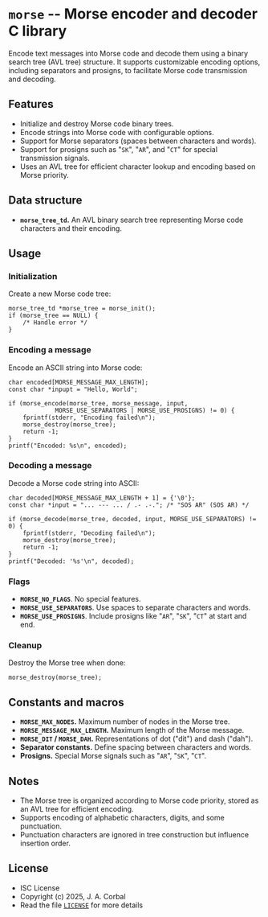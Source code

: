 # `morse` -- Morse encoder and decoder C library

Encode text messages into Morse code and decode them using a binary
search tree (AVL tree) structure.  It supports customizable encoding
options, including separators and prosigns, to facilitate Morse code
transmission and decoding.

## Features

  - Initialize and destroy Morse code binary trees.
  - Encode strings into Morse code with configurable options.
  - Support for Morse separators (spaces between characters and words).
  - Support for prosigns such as "`SK`", "`AR`", and "`CT`" for special
    transmission signals.
  - Uses an AVL tree for efficient character lookup and encoding based
    on Morse priority.

## Data structure

  - **`morse_tree_td`.**  An AVL binary search tree representing Morse
    code characters and their encoding.

## Usage

### Initialization

Create a new Morse code tree:

    morse_tree_td *morse_tree = morse_init();
    if (morse_tree == NULL) {
        /* Handle error */
    }

### Encoding a message

Encode an ASCII string into Morse code:

    char encoded[MORSE_MESSAGE_MAX_LENGTH];
    const char *inpupt = "Hello, World";

    if (morse_encode(morse_tree, morse_message, input,
                 MORSE_USE_SEPARATORS | MORSE_USE_PROSIGNS) != 0) {
        fprintf(stderr, "Encoding failed\n");
        morse_destroy(morse_tree);
        return -1;
    }
    printf("Encoded: %s\n", encoded);

### Decoding a message

Decode a Morse code string into ASCII:

    char decoded[MORSE_MESSAGE_MAX_LENGTH + 1] = {'\0'};
    const char *input = "... --- ... / .- .-."; /* "SOS AR" (SOS AR) */

    if (morse_decode(morse_tree, decoded, input, MORSE_USE_SEPARATORS) != 0) {
        fprintf(stderr, "Decoding failed\n");
        morse_destroy(morse_tree);
        return -1;
    }
    printf("Decoded: '%s'\n", decoded);

### Flags

  - **`MORSE_NO_FLAGS`**.  No special features.
  - **`MORSE_USE_SEPARATORS`**.  Use spaces to separate characters and
    words.
  - **`MORSE_USE_PROSIGNS`**.  Include prosigns like "`AR`", "`SK`",
    "`CT`" at start and end.

### Cleanup

Destroy the Morse tree when done:

    morse_destroy(morse_tree);

## Constants and macros

  - **`MORSE_MAX_NODES`.**  Maximum number of nodes in the Morse tree.
  - **`MORSE_MESSAGE_MAX_LENGTH`.**  Maximum length of the Morse
    message.
  - **`MORSE_DIT` / `MORSE_DAH`.**  Representations of dot ("dit") and
    dash ("dah").
  - **Separator constants.**  Define spacing between characters and
    words.
  - **Prosigns.** Special Morse signals such as "`AR`", "`SK`", "`CT`".

## Notes

  - The Morse tree is organized according to Morse code priority, stored
    as an AVL tree for efficient encoding.
  - Supports encoding of alphabetic characters, digits, and some
    punctuation.
  - Punctuation characters are ignored in tree construction but
    influence insertion order.

## License

  - ISC License
  - Copyright (c) 2025, J. A. Corbal
  - Read the file [`LICENSE`](LICENSE) for more details
